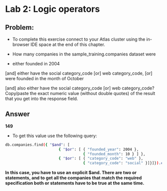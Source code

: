 # Lab 2: Logic operators

## Problem:
- To complete this exercise connect to your Atlas cluster using the in-browser IDE space at the end of this chapter.

- How many companies in the sample_training.companies dataset were

- either founded in 2004

[and] either have the social category_code [or] web category_code,
[or] were founded in the month of October

[and] also either have the social category_code [or] web category_code?
Copy/paste the exact numeric value (without double quotes) of the result that you get into the response field.

## Answer

**149**

- To get this value use the following query:

```bash
db.companies.find({ "$and": [
                        { "$or": [ { "founded_year": 2004 },
                                   { "founded_month": 10 } ] },
                        { "$or": [ { "category_code": "web" },
                                   { "category_code": "social" }]}]}).count()
```

**In this case, you have to use an explicit $and. There are two or statements, and to get all the companies that match the required specification both or statements have to be true at the same time.**